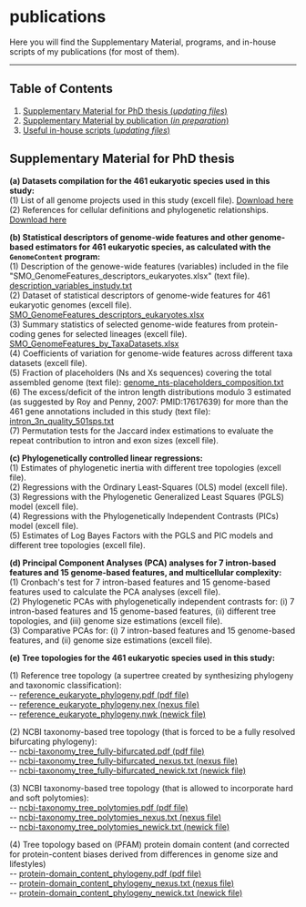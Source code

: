 # publications
Here you will find the Supplementary Material, programs, and in-house scripts of my publications (for most of them).


___

Table of Contents
-----------------

1. [Supplementary Material for PhD thesis (*updating files*)](#pdhsm)
2. [Supplementary Material by publication (*in preparation*)](#pubsm)
3. [Useful in-house scripts (*updating files*)](#scripts)


## Supplementary Material for PhD thesis


**(a) Datasets compilation for the 461 eukaryotic species used in this study:** \
(1) List of all genome projects used in this study (excell file). [Download here]() \
(2) References for cellular definitions and phylogenetic relationships. [Download here]()


**(b) Statistical descriptors of genome-wide features and other genome-based estimators for 461 eukaryotic species, as calculated with the `GenomeContent` program:** \
(1) Description of the genowe-wide features (variables) included in the file "SMO_GenomeFeatures_descriptors_eukaryotes.xlsx" (text file). [description_variables_instudy.txt](https://github.com/ilozada/publications/files/9142262/description_variables_instudy.txt)
 \
(2) Dataset of statistical descriptors of genome-wide features for 461 eukaryotic genomes (excell file). [SMO_GenomeFeatures_descriptors_eukaryotes.xlsx](https://github.com/ilozada/publications/files/9132780/SMO_GenomeFeatures_descriptors_eukaryotes.xlsx)
 \
(3) Summary statistics of selected genome-wide features from protein-coding genes for selected lineages (excell file). [SMO_GenomeFeatures_by_TaxaDatasets.xlsx](https://github.com/ilozada/publications/files/9142748/SMO_GenomeFeatures_by_TaxaDatasets.xlsx)
 \
(4) Coefficients of variation for genome-wide features across different taxa datasets (excell file). \
(5) Fraction of placeholders (Ns and Xs sequences) covering the total assembled genome (text file): [genome_nts-placeholders_composition.txt](https://github.com/ilozada/publications/files/9127990/genome_nts-placeholders_composition.txt) \
(6) The excess/deficit of the intron length distributions modulo 3 estimated (as suggested by Roy and Penny, 2007: PMID:17617639) for more than the 461 gene annotations included in this study (text file): [intron_3n_quality_501sps.txt](https://github.com/ilozada/publications/files/9127855/intron_3n_quality_501sps.txt) \
(7) Permutation tests for the Jaccard index estimations to evaluate the repeat contribution to intron and exon sizes (excell file).


**(c) Phylogenetically controlled linear regressions:** \
(1) Estimates of phylogenetic inertia with different tree topologies (excell file). \
(2) Regressions with the Ordinary Least-Squares (OLS) model (excell file). \
(3) Regressions with the Phylogenetic Generalized Least Squares (PGLS) model (excell file). \
(4) Regressions with the Phylogenetically Independent Contrasts (PICs) model (excell file). \
(5) Estimates of Log Bayes Factors with the PGLS and PIC models and different tree topologies (excell file).


**(d) Principal Component Analyses (PCA) analyses for 7 intron-based features and 15 genome-based features, and multicellular complexity:** \
(1) Cronbach's test for 7 intron-based features and 15 genome-based features used to calculate the PCA analyses (excell file). \
(2) Phylogenetic PCAs with phylogenetically independent contrasts for: (i) 7 intron-based features and 15 genome-based features, (ii) different tree topologies, and (iii) genome size estimations (excell file). \
(3) Comparative PCAs for: (i) 7 intron-based features and 15 genome-based features, and (ii) genome size estimations (excell file).


**(e) Tree topologies for the 461 eukaryotic species used in this study:**

(1) Reference tree topology (a supertree created by synthesizing phylogeny and taxonomic classification): \
-- [reference_eukaryote_phylogeny.pdf (pdf file)](https://github.com/ilozada/publications/files/9126957/reference_eukaryote_phylogeny.pdf) \
-- [reference_eukaryote_phylogeny.nex (nexus file)](https://github.com/ilozada/publications/files/9126964/reference_eukaryote_phylogeny_nexus.txt) \
-- [reference_eukaryote_phylogeny.nwk (newick file)](https://github.com/ilozada/publications/files/9127051/reference_eukaryote_phylogeny_newick.txt)


(2) NCBI taxonomy-based tree topology (that is forced to be a fully resolved bifurcating phylogeny): \
-- [ncbi-taxonomy_tree_fully-bifurcated.pdf (pdf file)](https://github.com/ilozada/publications/files/9127059/ncbi-taxonomy_tree_fully-bifurcated.pdf) \
-- [ncbi-taxonomy_tree_fully-bifurcated_nexus.txt (nexus file)](https://github.com/ilozada/publications/files/9127060/ncbi-taxonomy_tree_fully-bifurcated_nexus.txt) \
-- [ncbi-taxonomy_tree_fully-bifurcated_newick.txt (newick file)](https://github.com/ilozada/publications/files/9127061/ncbi-taxonomy_tree_fully-bifurcated_newick.txt)

(3) NCBI taxonomy-based tree topology (that is allowed to incorporate hard and soft polytomies): \
-- [ncbi-taxonomy_tree_polytomies.pdf (pdf file)](https://github.com/ilozada/publications/files/9127077/ncbi-taxonomy_tree_polytomies.pdf) \
-- [ncbi-taxonomy_tree_polytomies_nexus.txt (nexus file)](https://github.com/ilozada/publications/files/9127078/ncbi-taxonomy_tree_polytomies_nexus.txt) \
-- [ncbi-taxonomy_tree_polytomies_newick.txt (newick file)](https://github.com/ilozada/publications/files/9127079/ncbi-taxonomy_tree_polytomies_newick.txt)

(4) Tree topology based on (PFAM) protein domain content (and corrected for protein-content biases derived from differences in genome size and lifestyles) \
 -- [protein-domain_content_phylogeny.pdf (pdf file)](https://github.com/ilozada/publications/files/9127735/protein-domain_content_phylogeny.pdf) \
 -- [protein-domain_content_phylogeny_nexus.txt (nexus file)](https://github.com/ilozada/publications/files/9127757/protein-domain_content_phylogeny_nexus.txt) \
 -- [protein-domain_content_phylogeny_newick.txt (newick file)](https://github.com/ilozada/publications/files/9127759/protein-domain_content_phylogeny_newick.txt)

